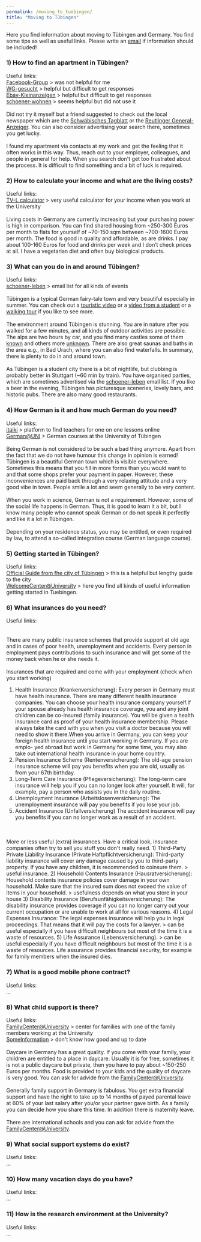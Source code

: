 ```yaml
---
permalink: /moving_to_tuebingen/
title: "Moving to Tübingen"
---
```

Here you find information about moving to Tübingen and Germany. You find some tips as well as useful links. Please write an [email](mailto:dr.thomas.wolfers@gmail.com) if information should be included! 

### 1) How to find an apartment in Tübingen?<br>
Useful links:<br>
[Facebook-Group](https://www.facebook.com/groups/Tuebingen.Immo) > was not helpful for me<br>
[WG-gesucht](https://www.wg-gesucht.de) > helpful but difficult to get responses<br>
[Ebay-Kleinanzeigen](https://www.ebay-kleinanzeigen.de) > helpful but difficult to get responses<br>
[schoener-wohnen](https://lists.schokokeks.org/mailman/listinfo.cgi/schoener-wohnen) > seems helpful but did not use it
<br>
<br>
Did not try it myself but a friend suggested to check out the local newspaper which are the [Schwäbisches Tagblatt](https://www.tagblatt.de) or the [Reutlinger General-Anzeiger](https://www.gea.de). You can also consider advertising your search there, sometimes you get lucky. 
<br>
<br>
I found my apartment via contacts at my work and get the feeling that it often works in this way. Thus, reach out to your employer, colleagues, and people in general for help. When you search don't get too frustrated about the process. It is difficult to find something and a bit of luck is required.

### 2) How to calculate your income and what are the living costs?<br>
Useful links:<br>
[TV-L calculator](https://www.oeffentlichen-dienst.de/rechner/339-2022/3846-tv-l-2022.html) > very useful calculator for your income when you work at the University
<br>
<br>
Living costs in Germany are currently increasing but your purchasing power is high in comparison. You can find shared housing from ~250-300 Euros per month to flats for yourself of ~70-150 sqm between ~700-1600 Euros per month. The food is good in quality and affordable, as are drinks. I pay about 100-160 Euros for food and drinks per week and I don’t check prices at all. I have a vegetarian diet and often buy biological products.

### 3) What can you do in and around Tübingen?<br>
Useful links:<br>
[schoener-leben](https://lists.schokokeks.org/mailman/listinfo.cgi/schoener-leben) > email list for all kinds of events
<br>
<br>
Tübingen is a typical German fairy-tale town and very beautiful especially in summer. You can check out a [touristic video]( https://www.youtube.com/watch?v=fTZKXl_tUsI&t=10s) or a [video from a student]( https://www.youtube.com/watch?v=28dIzix5sG4) or a [walking tour]( https://www.youtube.com/watch?v=PDBO1AwQDO0&t=344s) if you like to see more.
<br>
<br>
The environment around Tübingen is stunning. You are in nature after you walked for a few minutes, and all kinds of outdoor activities are possible. The alps are two hours by car, and you find many castles some of them [known](https://de.wikipedia.org/wiki/Schloss_Neuschwanstein) and others more [unknown](https://de.wikipedia.org/wiki/Burg_Hohenzollern). There are also great saunas and baths in the area e.g., in Bad Urach, where you can also find waterfalls. In summary, there is plenty to do in and around town.
<br>
<br>
As Tübingen is a student city there is a bit of nightlife, but clubbing is probably better in Stuttgart (~60 min by train). You have organised parties, which are sometimes advertised via the [schoener-leben](https://lists.schokokeks.org/mailman/listinfo.cgi/schoener-leben) email list. If you like a beer in the evening, Tübingen has picturesque sceneries, lovely bars, and historic pubs. There are also many good restaurants.

### 4) How German is it and how much German do you need?<br>
Useful links:<br>
[italki](https://www.italki.com) > platform to find teachers for one on one lessons online <br>
[German@UNI](https://uni-tuebingen.de/en/international/welcome-center/guide-for-international-researchers/german-language-courses/) > German courses at the University of Tübingen
<br>
<br>
Being German is not considered to be such a bad thing anymore. Apart from the fact that we do not have humour this change in opinion is earned! Tübingen is a beautiful German town which is visible everywhere. Sometimes this means that you fill in more forms than you would want to and that some shops prefer your payment in paper. However, these inconveniences are paid back through a very relaxing attitude and a very good vibe in town. People smile a lot and seem generally to be very content.
<br>
<br>
When you work in science, German is not a requirement. However, some of the social life happens in German. Thus, it is good to learn it a bit, but I know many people who cannot speak German or do not speak it perfectly and like it a lot in Tübingen.
<br>
<br>
Depending on your residence status, you may be entitled, or even required by law, to attend a so-called integration course (German language course).

### 5) Getting started in Tübingen?<br>
Useful links:<br>
[Official Guide from fhe city of Tübingen](https://www.tuebingen.de/Dateien/broschuere_willkommen_englisch.pdf) > this is a helpful but lengthy guide to the city <br>
[WelcomeCenter@University](https://uni-tuebingen.de/en/international/welcome-center/registration/) > here you find all kinds of useful information getting started in Tuebingen.

### 6) What insurances do you need?<br>
Useful links:<br>
<br>
<br>
There are many public insurance schemes that provide support at old age and in cases of poor health, unemployment and accidents. Every person in employment pays contributions to such insurance and will get some of the money back when he or she needs it.
<br>
<br>
Insurances that are required and come with your employment (check when you start working)
1) Health Insurance (Krankenversicherung): Every person in Germany must have health insurance. There are many different health insurance companies. You can choose your health insurance company yourself.If your spouse already has health insurance coverage, you and any joint children can be co-insured (family insurance). You will be given a health insurance card as proof of your health insurance membership. Please always take the card with you when you visit a doctor because you will need to show it there.When you arrive in Germany, you can keep your foreign health insurance until you start working in Germany. If you are emplo- yed abroad but work in Germany for some time, you may also take out international health insurance in your home country.
2) Pension Insurance Scheme (Rentenversicherung): The old-age pension insurance scheme will pay you benefits when you are old, usually as from your 67th birthday.
3) Long-Term Care Insurance (Pflegeversicherung): The long-term care insurance will help you if you can no longer look after yourself. It will, for example, pay a person who assists you in the daily routine.
4) Unemployment Insurance (Arbeitslosenversicherung): The unemployment insurance will pay you benefits if you lose your job.
5) Accident Insurance (Unfallversicherung)
The accident insurance will pay you benefits if you can no longer work as a result of an accident.
<br>
<br>
More or less useful (extra) insurances. Have a critical look, insurance companies often try to sell you stuff you don't really need.
1) Third-Party Private Liability Insurance (Private Haftpflichtversicherung): Third-party liability insurance will cover any damage caused by you to third-party property. If you have any children, it is recommended to coinsure them. > useful insurance.
2) Household Contents Insurance (Hausratversicherung): Household contents insurance policies cover damage in your own household. Make sure that the insured sum does not exceed the value of items in your household. > usefulness depends on what you store in your house
3) Disability Insurance (Berufsunfähigkeitsversicherung): The disability insurance provides coverage if you can no longer carry out your current occupation or are unable to work at all for various reasons.
4) Legal Expenses Insurance: The legal expenses insurance will help you in legal proceedings. That means that it will pay the costs for a lawyer. > can be useful especially if you have difficult neighbours but most of the time it is a waste of resources.
5) Life Assurance (Lebensversicherung). > can be useful especially if you have difficult neighbours but most of the time it is a waste of resources.
Life assurance provides financial security, for example for family members when the insured dies.

### 7) What is a good mobile phone contract?<br>
Useful links:<br>
...

### 8) What child support is there?<br>
Useful links:<br>
[FamilyCenter@University](https://uni-tuebingen.de/en/international/welcome-center/guide-for-international-researchers/family-and-children/) > center for families with one of the family members working at the University <br>
[SomeInformation](https://www.iamexpat.de/career/working-in-germany/sick-holiday-maternity-leave) > don't know how good and up to date
<br>
<br>
Daycare in Germany has a great quality. If you come with your family, your children are entitled to a place in daycare. Usually it is for free, sometimes it is not a public daycare but private, then you have to pay about ~150-250 Euros per months. Food is provided to your kids and the quality of daycare is very good. You can ask for advide from the [FamilyCenter@University](https://uni-tuebingen.de/en/international/welcome-center/guide-for-international-researchers/family-and-children/).
<br>
<br>
Generally family support in Germany is fabulous. You get extra financial support and have the right to take up to 14 months of payed parental leave at 60% of your last salary after you/or your partner gave birth. As a family you can decide how you share this time. In addition there is maternity leave.
<br>
<br>
There are international schools and you can ask for advide from the [FamilyCenter@University](https://uni-tuebingen.de/en/international/welcome-center/guide-for-international-researchers/family-and-children/).

### 9) What social support systems do exist?<br>
Useful links:<br>
...

### 10) How many vacation days do you have?<br>
Useful links:<br>
...

### 11) How is the research environment at the University?<br>
Useful links:<br>
...
